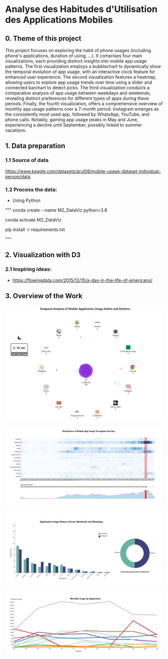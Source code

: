 # Analyse des Habitudes d'Utilisation des Applications Mobiles

## 0. Theme of this project

This project focuses on exploring the habit of phone usages (including phone's applications, duration of using, ...). It comprises four main visualizations, each providing distinct insights into mobile app usage patterns. The first visualization employs a bubblechart to dynamically show the temporal evolution of app usage, with an interactive clock feature for enhanced user experience. The second visualization features a heatmap, allowing users to explore app usage trends over time using a slider and connected barchart to detect picks. The third visualization conducts a comparative analysis of app usage between weekdays and weekends, revealing distinct preferences for different types of apps during these periods. Finally, the fourth visualization,  offers a comprehensive overview of monthly app usage patterns over a 7-month period. Instagram emerges as the consistently most used app, followed by WhatsApp, YouTube, and phone calls. Notably, gaming app usage peaks in May and June, experiencing a decline until September, possibly linked to summer vacations. 

## 1. Data preparation

### 1.1 Source of data
https://www.kaggle.com/datasets/arul08/mobile-usage-dataset-individual-person/data

### 1.2 Process the data:
- Using Python 

"""
conda create --name M2_DataViz python=3.8

conda activate M2_DataViz

pip install -r requirements.txt

"""


## 2. Visualization with D3


### 2.1  Inspiring ideas:

- https://flowingdata.com/2015/12/15/a-day-in-the-life-of-americans/

## 3. Overview of the Work

![Bubble Chart for Temporal Analysis of Mobile Application Usage Habits and Patterns](image/bubbleChart.png)

![Heat Map for the Distribution of Mobile App Usage Throughout the Day](image/heatmap.png)

![Bar and Pie Chart for Application Usage Patterns Across Weekends and Weekdays](image/barChart.png)

![Line Chart for Monthly Usage by Application](image/lineChart.png)




